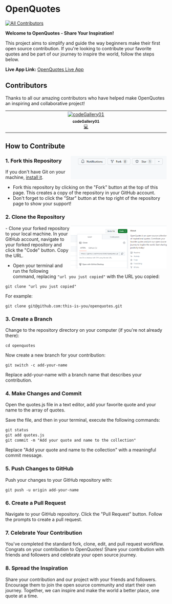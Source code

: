 # OpenQuotes
<!-- ALL-CONTRIBUTORS-BADGE:START - Do not remove or modify this section -->
[![All Contributors](https://img.shields.io/badge/all_contributors-1-orange.svg?style=flat-square)](#contributors-)
<!-- ALL-CONTRIBUTORS-BADGE:END -->

**Welcome to OpenQuotes - Share Your Inspiration!**

This project aims to simplify and guide the way beginners make their first open source contribution. If you're looking to contribute your favorite quotes and be part of our journey to inspire the world, follow the steps below.

**Live App Link:** [OpenQuotes Live App](https://mrashwin2142.github.io/OpenQuotes/)

## Contributors
Thanks to all our amazing contributors who have helped make OpenQuotes an inspiring and collaborative project!

<!-- ALL-CONTRIBUTORS-LIST:START - Do not remove or modify this section -->
<!-- prettier-ignore-start -->
<!-- markdownlint-disable -->
<table>
  <tbody>
    <tr>
      <td align="center" valign="top" width="14.28%"><a href="https://github.com/codeGallery01"><img src="https://avatars.githubusercontent.com/u/149365387?v=4?s=100" width="100px;" alt="codeGallery01"/><br /><sub><b>codeGallery01</b></sub></a><br /><a href="https://github.com/MrAshwin2142/OpenQuotes/commits?author=codeGallery01" title="Code">💻</a></td>
    </tr>
  </tbody>
</table>

<!-- markdownlint-restore -->
<!-- prettier-ignore-end -->

<!-- ALL-CONTRIBUTORS-LIST:END -->
<!-- ALL-CONTRIBUTORS-LIST:START - Do not remove or modify this section -->
<!-- prettier-ignore-start -->
<!-- markdownlint-disable -->

<!-- markdownlint-restore -->
<!-- prettier-ignore-end -->

<!-- ALL-CONTRIBUTORS-LIST:END -->

## How to Contribute
<img align="right" width="300" src="images/fork.png" alt="fork this repository" />

### 1. Fork this Repository

If you don't have Git on your machine, [install it](https://docs.github.com/en/get-started/quickstart/set-up-git).

- Fork this repository by clicking on the "Fork" button at the top of this page. This creates a copy of the repository in your GitHub account.
- Don't forget to click the "Star" button at the top right of the repository page to show your support!
### 2. Clone the Repository

<img align="right" width="300" src="images/copy.png" alt="clone this repository" />
- Clone your forked repository to your local machine. In your GitHub account, navigate to your forked repository and click the "Code" button. Copy the URL.

- Open your terminal and run the following command, replacing `"url you just copied"` with the URL you copied:

```shell
git clone "url you just copied"
```
For example:

```shell
git clone git@github.com:this-is-you/openquotes.git
```
### 3. Create a Branch
Change to the repository directory on your computer (if you're not already there):

```shell
cd openquotes
```
Now create a new branch for your contribution:

```shell
git switch -c add-your-name
```

Replace add-your-name with a branch name that describes your contribution.

### 4. Make Changes and Commit
Open the quotes.js file in a text editor, add your favorite quote and your name to the array of quotes.

Save the file, and then in your terminal, execute the following commands:

```shell
git status
git add quotes.js
git commit -m "Add your quote and name to the collection"
```
Replace "Add your quote and name to the collection" with a meaningful commit message.

### 5. Push Changes to GitHub
Push your changes to your GitHub repository with:

```shell
git push -u origin add-your-name
```

### 6. Create a Pull Request
Navigate to your GitHub repository.
Click the "Pull Request" button.
Follow the prompts to create a pull request.

### 7. Celebrate Your Contribution
You've completed the standard fork, clone, edit, and pull request workflow. Congrats on your contribution to OpenQuotes! Share your contribution with friends and followers and celebrate your open source journey.

### 8. Spread the Inspiration
Share your contribution and our project with your friends and followers. Encourage them to join the open source community and start their own journey. Together, we can inspire and make the world a better place, one quote at a time.
